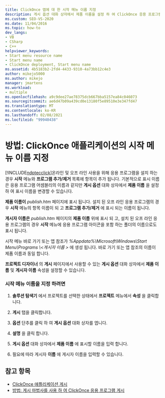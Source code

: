 ```yaml
---
title: ClickOnce 앱에 대 한 시작 메뉴 이름 지정
description: 게시 옵션 대화 상자에서 제품 이름을 설정 하 여 ClickOnce 응용 프로그램에 대 한 표시 이름을 변경 하는 방법에 대해 알아봅니다.
ms.custom: SEO-VS-2020
ms.date: 11/04/2016
ms.topic: how-to
dev_langs:
- VB
- CSharp
- C++
helpviewer_keywords:
- Start menu resource name
- Start menu name
- ClickOnce deployment, Start menu name
ms.assetid: 4b5183b2-2fd4-4433-9310-4a73bb12c4e3
author: mikejo5000
ms.author: mikejo
manager: jmartens
ms.workload:
- multiple
ms.openlocfilehash: a9c9dee27ae78375dcb667bba5157ea84c046073
ms.sourcegitcommit: ae6d47b09a439cd0e13180f5e89510e3e347fd47
ms.translationtype: MT
ms.contentlocale: ko-KR
ms.lasthandoff: 02/08/2021
ms.locfileid: "99940438"
---
```

# <a name="how-to-specify-a-start-menu-name-for-a-clickonce-application"></a>방법: ClickOnce 애플리케이션의 시작 메뉴 이름 지정
[!INCLUDE[ndptecclick](../deployment/includes/ndptecclick_md.md)]온라인 및 오프 라인 사용을 위해 응용 프로그램을 설치 하는 경우 **시작** 메뉴와 **프로그램 추가/제거** 목록에 항목이 추가 됩니다. 기본적으로 표시 이름은 응용 프로그램 어셈블리의 이름과 같지만 **게시 옵션** 대화 상자에서 **제품 이름** 을 설정 하 여 표시 이름을 변경할 수 있습니다.

 **제품 이름이** *publish.htm* 페이지에 표시 됩니다. 설치 된 오프 라인 응용 프로그램의 경우 **시작** 메뉴의 항목 이름이 되 고 **프로그램 추가/제거** 에 표시 되는 이름이 됩니다.

 **게시자 이름은** *publish.htm* 페이지의 **제품 이름** 위에 표시 되 고, 설치 된 오프 라인 응용 프로그램의 경우 **시작** 메뉴에 응용 프로그램 아이콘을 포함 하는 폴더의 이름으로도 표시 됩니다.

 시작 메뉴 바로 가기 또는 앱 참조가 *%Appdata%\Microsoft\Windows\Start Menu\Programs \\<게시자 이름 \>* 에 생성 됩니다. 바로 가기 또는 앱 참조의 이름이 제품 이름과 동일 합니다.

 **프로젝트 디자이너** 의 **게시** 페이지에서 사용할 수 있는 **게시 옵션** 대화 상자에서 **제품 이름** 및 **게시자 이름** 속성을 설정할 수 있습니다.

### <a name="to-specify-a-start-menu-name"></a>시작 메뉴 이름을 지정 하려면

1. **솔루션 탐색기** 에서 프로젝트를 선택한 상태에서 **프로젝트** 메뉴에서 **속성** 을 클릭합니다.

2. **게시** 탭을 클릭합니다.

3. **옵션** 단추를 클릭 하 여 **게시 옵션** 대화 상자를 엽니다.

4. **설명** 을 클릭 합니다.

5. **게시 옵션** 대화 상자에서 **제품 이름** 에 표시할 이름을 입력 합니다.

6. 필요에 따라 게시자 **이름** 에 게시자 이름을 입력할 수 있습니다.

## <a name="see-also"></a>참고 항목
- [ClickOnce 애플리케이션 게시](../deployment/publishing-clickonce-applications.md)
- [방법: 게시 마법사를 사용 하 여 ClickOnce 응용 프로그램 게시](../deployment/how-to-publish-a-clickonce-application-using-the-publish-wizard.md)